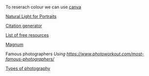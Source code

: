To reserach colour we can use [canva](https://www.canva.com/en/)

[Natural Light for Portraits](https://www.linkedin.com/learning/learning-natural-light-portrait-photography/why-back-light-is-great-for-portraits?autoSkip=true&autoplay=true&resume=false&u=57684225)

[Citation generator](https://tafensw.libguides.com/citationgenerator/websites/webpage)

[List of free resources](https://shotkit.com/free-photographers-resources/)

[Magnum](https://www.magnumphotos.com/photographer/elliott-erwitt/)

Famous photographers  _Using https://www.photoworkout.com/most-famous-photographers/_

[Types of photography](https://www.adobe.com/creativecloud/photography/discover/types-of-photography.html)